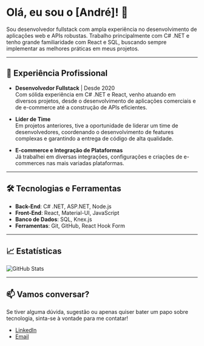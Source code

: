 # Olá, eu sou o [André]! 👋

Sou desenvolvedor fullstack com ampla experiência no desenvolvimento de aplicações web e APIs robustas. Trabalho principalmente com C# .NET e tenho grande familiaridade com React e SQL, buscando sempre implementar as melhores práticas em meus projetos.

---

## 💼 Experiência Profissional

- **Desenvolvedor Fullstack** | Desde 2020  
  Com sólida experiência em C# .NET e React, venho atuando em diversos projetos, desde o desenvolvimento de aplicações comerciais e de e-commerce até a construção de APIs eficientes.

- **Líder de Time**  
  Em projetos anteriores, tive a oportunidade de liderar um time de desenvolvedores, coordenando o desenvolvimento de features complexas e garantindo a entrega de código de alta qualidade.

- **E-commerce e Integração de Plataformas**  
  Já trabalhei em diversas integrações, configurações e criações de e-commerces nas mais variadas plataformas. 

---

## 🛠️ Tecnologias e Ferramentas

- **Back-End**: C# .NET, ASP.NET, Node.js
- **Front-End**: React, Material-UI, JavaScript
- **Banco de Dados**: SQL, Knex.js
- **Ferramentas**: Git, GitHub, React Hook Form

---


## 📈 Estatísticas

![GitHub Stats](https://github-readme-stats.vercel.app/api?username=andrecrozatti&show_icons=true&theme=radical)

---

## 📫 Vamos conversar?

Se tiver alguma dúvida, sugestão ou apenas quiser bater um papo sobre tecnologia, sinta-se à vontade para me contatar!

- [LinkedIn](https://linkedin.com/in/andrecrozatti)
- [Email](mailto:seuemail@dominio.com)

